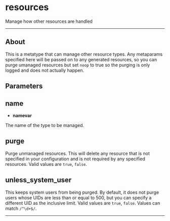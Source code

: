 resources
=========

Manage how other resources are handled

* * * 

About 
-----

This is a metatype that can manage other resource types. Any
metaparams specified here will be passed on to any generated
resources, so you can purge umanaged resources but set `noop` to
true so the purging is only logged and does not actually happen.

Parameters
----------

## name

-   **namevar**

The name of the type to be managed.

## purge

Purge unmanaged resources. This will delete any resource that is
not specified in your configuration and is not required by any
specified resources. Valid values are `true`, `false`.

## unless\_system\_user

This keeps system users from being purged. By default, it does not
purge users whose UIDs are less than or equal to 500, but you can
specify a different UID as the inclusive limit. Valid values are
`true`, `false`. Values can match `/^\d+$/`.


* * * * *

